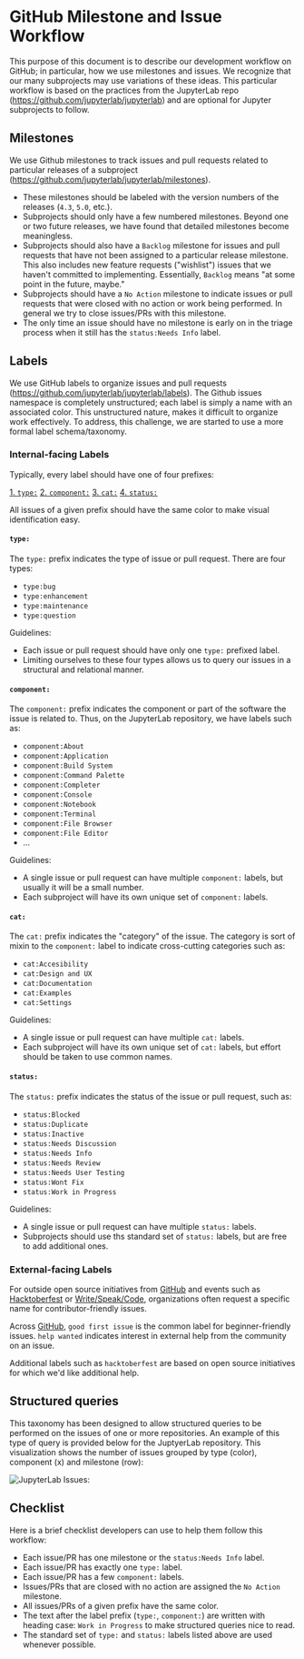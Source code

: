 # GitHub Milestone and Issue Workflow

This purpose of this document is to describe our development workflow on
GitHub; in particular, how we use milestones and issues. We recognize that our
many subprojects may use variations of these ideas. This particular workflow is
based on the practices from the JupyterLab repo
(https://github.com/jupyterlab/jupyterlab) and are optional for Jupyter
subprojects to follow.

## Milestones

We use Github milestones to track issues and pull requests related to particular
releases of a subproject (https://github.com/jupyterlab/jupyterlab/milestones).

* These milestones should be labeled with the version numbers of the releases
  (`4.3`, `5.0`, etc.).
* Subprojects should only have a few numbered milestones. Beyond one or two
  future releases, we have found that detailed milestones become meaningless.
* Subprojects should also have a `Backlog` milestone for issues and pull
  requests that have not been assigned to a particular release milestone. This
  also includes new feature requests ("wishlist") issues that we haven't
  committed to implementing. Essentially, `Backlog` means "at some point in the
  future, maybe."
* Subprojects should have a `No Action` milestone to indicate issues or pull
  requests that were closed with no action or work being performed. In general
  we try to close issues/PRs with this milestone.
* The only time an issue should have no milestone is early on in the triage
  process when it still has the `status:Needs Info` label.

## Labels

We use GitHub labels to organize issues and pull requests
(https://github.com/jupyterlab/jupyterlab/labels). The Github issues namespace
is completely unstructured; each label is simply a name with an associated
color. This unstructured nature, makes it difficult to organize work
effectively. To address, this challenge, we are started to use a more formal
label schema/taxonomy.

### Internal-facing Labels

Typically, every label should have one of four prefixes:

[1. `type:`](`type:`)
[2. `component:`](`component:`)
[3. `cat:`](`cat:`)
[4. `status:`](`status:`)

All issues of a given prefix should have the same color to make visual
identification easy.

#### `type:`

The `type:` prefix indicates the type of issue or pull request. There are four
types:

* `type:bug`
* `type:enhancement`
* `type:maintenance`
* `type:question`

Guidelines:

* Each issue or pull request should have only one `type:` prefixed label.
* Limiting ourselves to these four types allows us to query our issues in a 
  structural and relational manner.

#### `component:`

The `component:` prefix indicates the component or part of the software the
issue is related to. Thus, on the JupyterLab repository, we have labels such as:

* `component:About`
* `component:Application`
* `component:Build System`
* `component:Command Palette`
* `component:Completer`
* `component:Console`
* `component:Notebook`
* `component:Terminal`
* `component:File Browser`
* `component:File Editor`
* ...

Guidelines:

* A single issue or pull request can have multiple `component:` labels, but
  usually it will be a small number.
* Each subproject will have its own unique set of `component:` labels.

#### `cat:`

The `cat:` prefix indicates the "category" of the issue. The category is sort of
mixin to the `component:` label to indicate cross-cutting categories such as:

* `cat:Accesibility`
* `cat:Design and UX`
* `cat:Documentation`
* `cat:Examples`
* `cat:Settings`

Guidelines:

* A single issue or pull request can have multiple `cat:` labels.
* Each subproject will have its own unique set of `cat:` labels, but effort
  should be taken to use common names.

#### `status:`

The `status:` prefix indicates the status of the issue or pull request, such as:

* `status:Blocked`
* `status:Duplicate`
* `status:Inactive`
* `status:Needs Discussion`
* `status:Needs Info`
* `status:Needs Review`
* `status:Needs User Testing`
* `status:Wont Fix`
* `status:Work in Progress`

Guidelines:

* A single issue or pull request can have multiple `status:` labels.
* Subprojects should use ths standard set of `status:` labels, but are free to
  add additional ones.

### External-facing Labels

For outside open source initiatives from [GitHub](https://help.github.com/articles/finding-open-source-projects-on-github/) and events such as [Hacktoberfest](https://hacktoberfest.digitalocean.com/) or [Write/Speak/Code](http://www.writespeakcode.com/), organizations often request a specific name for contributor-friendly issues.

Across [GitHub](https://help.github.com/articles/about-labels/), `good first issue` is the common label for beginner-friendly issues.  `help wanted` indicates interest in external help from the community on an issue.

Additional labels such as `hacktoberfest` are based on open source initiatives for which we'd like additional help.

## Structured queries 

This taxonomy has been designed to allow structured queries to be performed on
the issues of one or more repositories. An example of this type of query is
provided below for the JuptyerLab repository. This visualization shows the
number of issues grouped by type (color), component (x) and milestone (row):

![JupyterLab Issues:](jupyterlab_issues.png)

## Checklist

Here is a brief checklist developers can use to help them follow this workflow:

* Each issue/PR has one milestone or the `status:Needs Info` label.
* Each issue/PR has exactly one `type:` label.
* Each issue/PR has a few `component:` labels.
* Issues/PRs that are closed with no action are assigned the `No Action`
  milestone.
* All issues/PRs of a given prefix have the same color.
* The text after the label prefix (`type:`, `component:`) are written with
  heading case: `Work in Progress` to make structured queries nice to read.
* The standard set of `type:` and `status:` labels listed above are used
  whenever possible.




